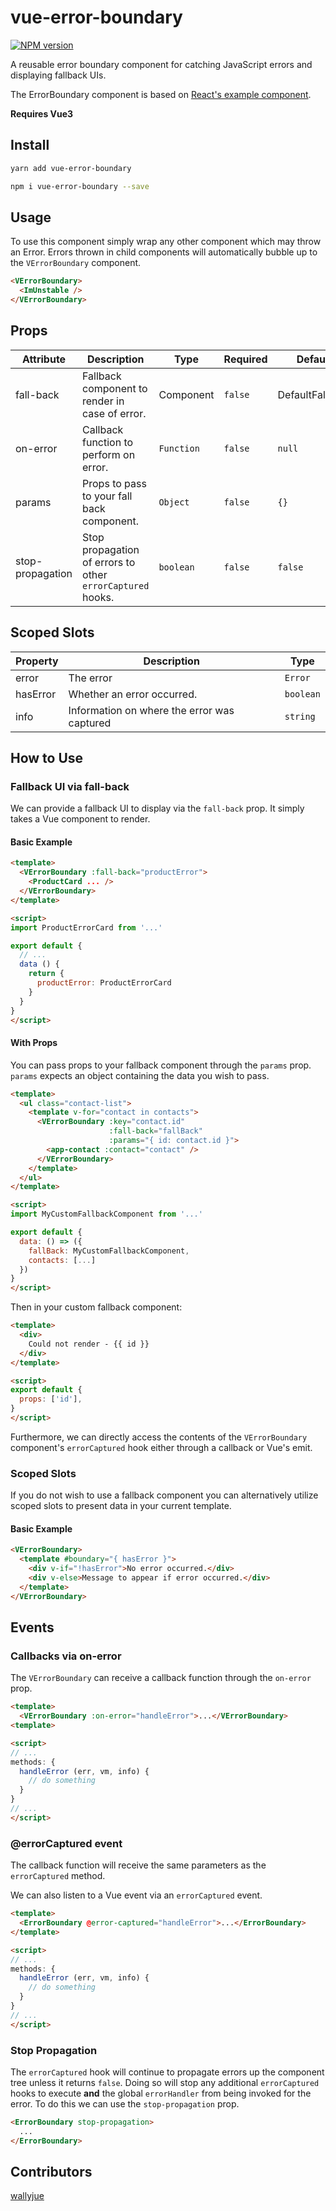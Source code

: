 # vue-error-boundary

[![NPM version](https://img.shields.io/npm/v/vue-error-boundary.svg?style=for-the-badge&colorA=BEC8BE&colorB=47B784)](https://www.npmjs.com/package/vue-error-boundary)

A reusable error boundary component for catching JavaScript errors and displaying fallback UIs.

The ErrorBoundary component is based on [React's example component](https://reactjs.org/blog/2017/07/26/error-handling-in-react-16.html).

**Requires Vue3**

## Install

```bash
yarn add vue-error-boundary

npm i vue-error-boundary --save
```

## Usage

To use this component simply wrap any other component which may throw an Error. Errors thrown in child components will automatically bubble up to the `VErrorBoundary` component.

```html
<VErrorBoundary>
  <ImUnstable />
</VErrorBoundary>
```

## Props

| Attribute        | Description  | Type | Required | Default |
|------------------|--------------|------|----------|---------|
| fall-back        | Fallback component to render in case of error. | Component | `false` | DefaultFallback |
| on-error         | Callback function to perform on error. | `Function`  | `false`  | `null` |
| params           | Props to pass to your fall back component.  | `Object` | `false` | `{}` |
| stop-propagation | Stop propagation of errors to other `errorCaptured` hooks. | `boolean` | `false` | `false` |


## Scoped Slots

| Property | Description | Type    |
|----------|-------------|---------|
| error    | The error   | `Error` |
| hasError | Whether an error occurred. | `boolean` |
| info     | Information on where the error was captured | `string` |


## How to Use

### Fallback UI via fall-back

We can provide a fallback UI to display via the `fall-back` prop.  It simply takes a Vue component to render.

#### Basic Example

```html
<template>
  <VErrorBoundary :fall-back="productError">
    <ProductCard ... />
  </VErrorBoundary>
</template>

<script>
import ProductErrorCard from '...'

export default {
  // ...
  data () {
    return {
      productError: ProductErrorCard
    }
  }
}
</script>
```

#### With Props

You can pass props to your fallback component through the `params` prop.  `params` expects an object containing the data you wish to pass.

```html
<template>
  <ul class="contact-list">
    <template v-for="contact in contacts">
      <VErrorBoundary :key="contact.id" 
                      :fall-back="fallBack" 
                      :params="{ id: contact.id }">
        <app-contact :contact="contact" />
      </VErrorBoundary>
    </template>
  </ul>
</template>

<script>
import MyCustomFallbackComponent from '...'

export default {
  data: () => ({
    fallBack: MyCustomFallbackComponent,
    contacts: [...]
  })
}
</script>
```

Then in your custom fallback component:

```html
<template>
  <div>
    Could not render - {{ id }}
  </div>
</template>

<script>
export default {
  props: ['id'],
}
</script>
```

Furthermore, we can directly access the contents of the `VErrorBoundary` component's `errorCaptured` hook either through a callback or Vue's emit.

### Scoped Slots

If you do not wish to use a fallback component you can alternatively utilize scoped slots to present data in your current template.

#### Basic Example

```html
<VErrorBoundary>
  <template #boundary="{ hasError }">
    <div v-if="!hasError">No error occurred.</div>
    <div v-else>Message to appear if error occurred.</div>
  </template>
</VErrorBoundary>
```

## Events

### Callbacks via on-error

The `VErrorBoundary` can receive a callback function through the `on-error` prop.

```html
<template>
  <VErrorBoundary :on-error="handleError">...</VErrorBoundary>
<template>

<script>
// ...
methods: {
  handleError (err, vm, info) {
    // do something
  }
}
// ...
</script>
```

### @errorCaptured event

The callback function will receive the same parameters as the `errorCaptured` method.

We can also listen to a Vue event via an `errorCaptured` event.

```html
<template>
  <ErrorBoundary @error-captured="handleError">...</ErrorBoundary>
</template>

<script>
// ...
methods: {
  handleError (err, vm, info) {
    // do something
  }
}
// ...
</script>
```

### Stop Propagation

The `errorCaptured` hook will continue to propagate errors up the component tree unless it returns `false`.  Doing so will stop any additional `errorCaptured` hooks to execute **and** the global `errorHandler` from being invoked for the error.  To do this we can use the `stop-propagation` prop.

```html
<ErrorBoundary stop-propagation>
  ...
</ErrorBoundary>
```

## Contributors

[wallyjue](https://github.com/wallyjue)